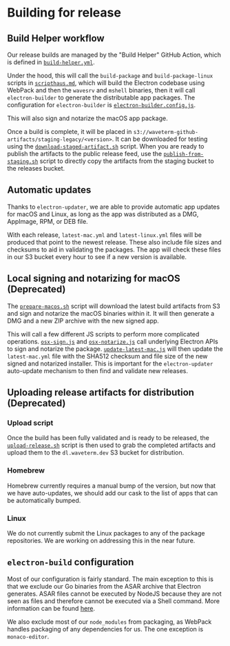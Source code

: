 # Building for release

## Build Helper workflow

Our release builds are managed by the "Build Helper" GitHub Action, which is defined
in [`build-helper.yml`](../.github/workflows/build-helper.yml).

Under the hood, this will call the `build-package` and `build-package-linux` scripts in
[`scripthaus.md`](../scripthaus.md), which will build the Electron codebase using
WebPack and then the `wavesrv` and `mshell` binaries, then it will call `electron-builder`
to generate the distributable app packages. The configuration for `electron-builder`
is [`electron-builder.config.js`](../electron-builder.config.js).

This will also sign and notarize the macOS app package.

Once a build is complete, it will be placed in `s3://waveterm-github-artifacts/staging-legacy/<version>`.
It can be downloaded for testing using the [`download-staged-artifact.sh`](./download-staged-artifact.sh)
script. When you are ready to publish the artifacts to the public release feed, use the
[`publish-from-staging.sh`](./publish-from-staging.sh) script to directly copy the artifacts from
the staging bucket to the releases bucket.

## Automatic updates

Thanks to `electron-updater`, we are able to provide automatic app updates for macOS and Linux,
as long as the app was distributed as a DMG, AppImage, RPM, or DEB file.

With each release, `latest-mac.yml` and `latest-linux.yml` files will be produced that point to the
newest release. These also include file sizes and checksums to aid in validating the packages. The app
will check these files in our S3 bucket every hour to see if a new version is available.

## Local signing and notarizing for macOS (Deprecated)

The [`prepare-macos.sh`](./deprecated/prepare-macos.sh) script will download the latest build
artifacts from S3 and sign and notarize the macOS binaries within it. It will then
generate a DMG and a new ZIP archive with the new signed app.

This will call a few different JS scripts to perform more complicated operations.
[`osx-sign.js`](./deprecated/osx-sign.js) and [`osx-notarize.js`](./deprecated/osx-notarize.js) call
underlying Electron APIs to sign and notarize the package.
[`update-latest-mac.js`](./deprecated/update-latest-mac.js) will then update the `latest-mac.yml`
file with the SHA512 checksum and file size of the new signed and notarized installer. This
is important for the `electron-updater` auto-update mechanism to then find and validate new releases.

## Uploading release artifacts for distribution (Deprecated)

### Upload script

Once the build has been fully validated and is ready to be released, the
[`upload-release.sh`](./deprecated/upload-release.sh) script is then used to grab the completed
artifacts and upload them to the `dl.waveterm.dev` S3 bucket for distribution.

### Homebrew

Homebrew currently requires a manual bump of the version, but now that we have auto-updates,
we should add our cask to the list of apps that can be automatically bumped.

### Linux

We do not currently submit the Linux packages to any of the package repositories. We
are working on addressing this in the near future.

## `electron-build` configuration

Most of our configuration is fairly standard. The main exception to this is that we exclude
our Go binaries from the ASAR archive that Electron generates. ASAR files cannot be executed
by NodeJS because they are not seen as files and therefore cannot be executed via a Shell
command. More information can be found
[here](https://www.electronjs.org/docs/latest/tutorial/asar-archives#executing-binaries-inside-asar-archive).

We also exclude most of our `node_modules` from packaging, as WebPack handles packaging
of any dependencies for us. The one exception is `monaco-editor`.

